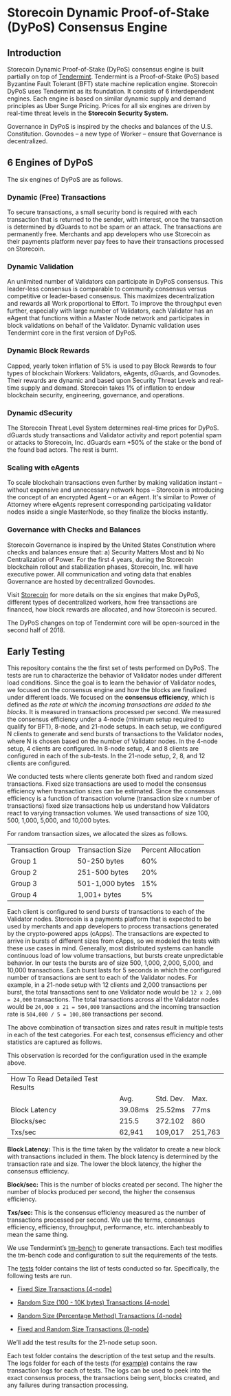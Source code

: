 # Storecoin Dynamic Proof-of-Stake (DyPoS) Consensus Engine

## Introduction

Storecoin Dynamic Proof-of-Stake (DyPoS) consensus engine is built partially on top of [Tendermint](https://tendermint.com/). Tendermint is a Proof-of-Stake (PoS) based Byzantine Fault Tolerant (BFT) state machine replication engine. Storecoin DyPoS uses Tendermint as its foundation. It consists of 6 interdependent engines. Each engine is based on similar dynamic supply and demand principles as Uber Surge Pricing. Prices for all six engines are driven by real-time threat levels in the **Storecoin Security System.**

Governance in DyPoS is inspired by the checks and balances of the U.S. Constitution. Govnodes – a new type of Worker – ensure that Governance is decentralized.

## 6 Engines of DyPoS

The six engines of DyPoS are as follows.

### Dynamic (Free) Transactions

To secure transactions, a small security bond is required with each transaction that is returned to the sender, with interest, once the transaction is determined by dGuards to not be spam or an attack. The transactions are permanently free. Merchants and app developers who use Storecoin as their payments platform never pay fees to have their transactions processed on Storecoin.

### Dynamic Validation 

An unlimited number of Validators can participate in DyPoS consensus. This leader-less consensus is comparable to community consensus versus competitive or leader-based consensus. This maximizes decentralization and rewards all Work proportional to Effort. To improve the throughput even further, especially with large number of Validators, each Validator has an eAgent that functions within a Master Node network and participates in block validations on behalf of the Validator. Dynamic validation uses Tendermint core in the first version of DyPoS.

### Dynamic Block Rewards

Capped, yearly token inflation of 5% is used to pay Block Rewards to four types of blockchain Workers: Validators, eAgents, dGuards, and Govnodes. Their rewards are dynamic and based upon Security Threat Levels and real-time supply and demand. Storecoin takes 1% of inflation to endow blockchain security, engineering, governance, and operations.

### Dynamic dSecurity

The Storecoin Threat Level System determines real-time prices for DyPoS. dGuards study transactions and Validator activity and report potential spam or attacks to Storecoin, Inc. dGuards earn +50% of the stake or the bond of the found bad actors. The rest is burnt.

### Scaling with eAgents

To scale blockchain transactions even further by making validation instant – without expensive and unnecessary network hops – Storecoin is introducing the concept of an encrypted Agent – or an eAgent. It's similar to Power of Attorney where eAgents represent corresponding participating validator nodes inside a single MasterNode, so they finalize the blocks instantly.

### Governance with Checks and Balances

Storecoin Governance is inspired by the United States Constitution where checks and balances ensure that: a) Security Matters Most and b) No Centralization of Power. For the first 4 years, during the Storecoin blockchain rollout and stabilization phases, Storecoin, Inc. will have executive power. All communication and voting data that enables Governance are hosted by decentralized Govnodes.

Visit [Storecoin](https://storeco.in/) for more details on the six engines that make DyPoS, different types of decentralized workers, how free transactions are financed, how block rewards are allocated, and how Storecoin is secured.

The DyPoS changes on top of Tendermint core will be open-sourced in the second half of 2018.

## Early Testing

This repository contains the the first set of tests performed on DyPoS. The tests are run to characterize the behavior of Validator nodes under different load conditions. Since the goal is to learn the behavior of Validator nodes, we focused on the consensus engine and how the blocks are finalized under different loads. We focused on the **consensus efficiency**, which is defined as _the rate at which the incoming transactions are added to the blocks._ It is measured in transactions processed per second. We measured the consensus efficiency under a 4-node (minimum setup required to qualify for BFT), 8-node, and 21-node setups. In each setup, we configured N clients to generate and send bursts of transactions to the Validator nodes, where N is chosen based on the number of Validator nodes. In the 4-node setup, 4 clients are configured. In 8-node setup, 4 and 8 clients are configured in each of the sub-tests. In the 21-node setup, 2, 8, and 12 clients are configured. 

We conducted tests where clients generate both fixed and random sized transactions. Fixed size transactions are used to model the consensus efficiency when transaction sizes can be estimated. Since the consensus efficiency is a function of transaction volume (transaction size x number of transactions) fixed size transactions help us understand how Validators react to varying transaction volumes. We used transactions of size 100, 500, 1,000,  5,000, and 10,000 bytes.

For random transaction sizes, we allocated the sizes as follows.

<table>
  <tr>
    <td>Transaction Group</td>
    <td>Transaction Size</td>
    <td>Percent Allocation</td>
  </tr>
  <tr>
    <td>Group 1</td>
    <td>50-250 bytes</td>
    <td>60%</td>
  </tr>
  <tr>
    <td>Group 2</td>
    <td>251-500 bytes</td>
    <td>20%</td>
  </tr>
  <tr>
    <td>Group 3</td>
    <td>501-1,000 bytes</td>
    <td>15%</td>
  </tr>
  <tr>
    <td>Group 4</td>
    <td>1,001+ bytes</td>
    <td>5%</td>
  </tr>
</table>


Each client is configured to send _bursts_ of transactions to each of the Validator nodes. Storecoin is a payments platform that is expected to be used by merchants and app developers to process transactions generated by the crypto-powered apps (cApps). The transactions are expected to arrive in bursts of different sizes from cApps, so we modeled the tests with these use cases in mind. Generally, most distributed systems can handle continuous load of low volume transactions, but bursts create unpredictable behavior. In our tests the bursts are of size 500, 1,000, 2,000, 5,000, and 10,000 transactions. Each burst lasts for 5 seconds in which the configured number of transactions are sent to each of the Validator nodes. For example, in a 21-node setup with 12 clients and 2,000 transactions per burst, the total transactions sent to one Validator node would be `12 x 2,000 = 24,000` transactions. The total transactions across all the Validator nodes would be `24,000 x 21 = 504,000` transactions and the incoming transaction rate is `504,000 / 5 = 100,800` transactions per second.

The above combination of transaction sizes and rates result in multiple tests in each of the test categories. For each test, consensus efficiency and other statistics are captured as follows.

This observation is recorded for the configuration used in the example above.

<table>
  <tr>
    <td>How To Read Detailed Test Results</td>
    <td></td>
    <td></td>
    <td></td>
  </tr>
  <tr>
    <td></td>
    <td>Avg.</td>
    <td>Std. Dev.</td>
    <td>Max.</td>
  </tr>
  <tr>
    <td>Block Latency</td>
    <td>39.08ms</td>
    <td>25.52ms</td>
    <td>77ms</td>
  </tr>
  <tr>
    <td>Blocks/sec</td>
    <td>215.5</td>
    <td>372.102</td>
    <td>860</td>
  </tr>
  <tr>
    <td>Txs/sec</td>
    <td>62,941</td>
    <td>109,017</td>
    <td>251,763</td>
  </tr>
</table>

**Block Latency:** This is the time taken by the validator to create a new block with transactions included in them. The block latency is determined by the transaction rate and size. The lower the block latency, the higher the consensus efficiency.

**Block/sec:** This is the number of blocks created per second. The higher the number of blocks produced per second, the higher the consensus efficiency.

**Txs/sec:** This is the consensus efficiency measured as the number of transactions processed per second. We use the terms, consensus efficiency, efficiency, throughput, performance, etc. interchanbeably to mean the same thing.

We use Tendermint’s [tm-bench](https://github.com/tendermint/tools/tree/master/tm-bench) to generate transactions. Each test modifies the tm-bench code and configuration to suit the requirements of the tests.

The [tests](https://github.com/StorecoinProject/tm-bench/tree/master/tests) folder contains the list of tests conducted so far. Specifically, the following tests are run.

* [Fixed Size Transactions (4-node)](https://github.com/StorecoinProject/tm-bench/tree/master/tests/test-fixed-tx-size)

* [Random Size (100 - 10K bytes) Transactions (4-node)](https://github.com/StorecoinProject/tm-bench/tree/master/tests/test-random-tx-size)

* [Random Size (Percentage Method) Transactions (4-node)](https://github.com/StorecoinProject/tm-bench/tree/master/tests/test-random-trx-size-percentage)

* [Fixed and Random Size Transactions (8-node)](https://github.com/StorecoinProject/tm-bench/tree/master/tests/test-8-node-fixed-random-tx-size)

We’ll add the test results for the 21-node setup soon.

Each test folder contains the description of the test setup and the results. The logs folder for each of the tests (for [example](https://github.com/StorecoinProject/tm-bench/tree/master/tests/test-8-node-fixed-random-tx-size/random-tx-size/logs)) contains the raw transaction logs for each of tests. The logs can be used to peek into the exact consensus process, the transactions being sent, blocks created, and any failures during transaction processing.

